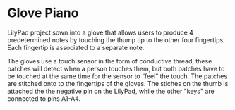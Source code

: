# Glove Piano

LilyPad project sown into a glove that allows users to produce 4 predetermined notes by touching the thump tip to the other four fingertips.
Each fingertip is associated to a separate note.  
  
The gloves use a touch sensor in the form of conductive thread, these patches will detect when a person touches them, but both patches have to be touched at the same time for the sensor to “feel” the touch. The patches are stitched onto to the fingertips of the gloves. The stiches on the thumb is attached the the negative pin on the LilyPad, while the other "keys" are connected to pins
A1-A4.
